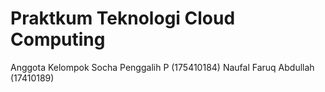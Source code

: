 ﻿# Praktkum Teknologi Cloud Computing
Anggota Kelompok
Socha Penggalih P (175410184)
Naufal Faruq Abdullah (17410189)
